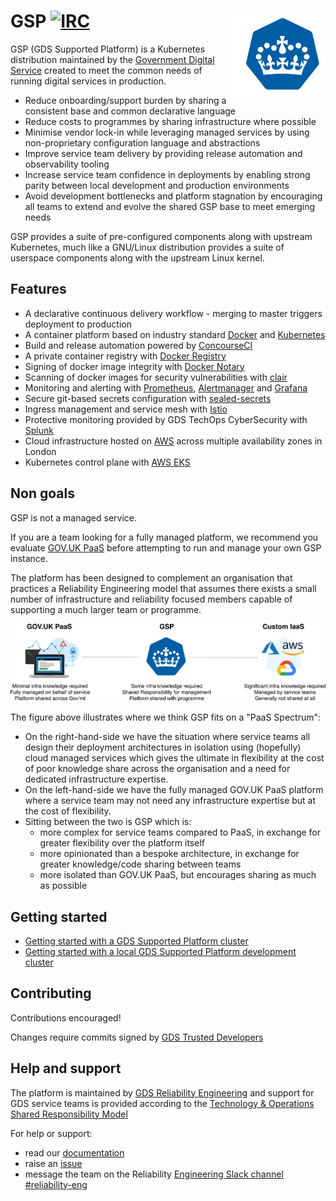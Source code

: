# GSP [![IRC](https://img.shields.io/badge/kubernetes-v1.12.6-0099ef.svg)]() <img align="right" src="./docs/assets/gsp.png" alt="gsp" width="30%" height="whatever">

GSP (GDS Supported Platform) is a Kubernetes distribution maintained by the [Government Digital Service](https://www.gov.uk/government/organisations/government-digital-service) created to meet the common needs of running digital services in production.

* Reduce onboarding/support burden by sharing a consistent base and common declarative language
* Reduce costs to programmes by sharing infrastructure where possible
* Minimise vendor lock-in while leveraging managed services by using non-proprietary configuration language and abstractions
* Improve service team delivery by providing release automation and observability tooling
* Increase service team confidence in deployments by enabling strong parity between local development and production environments
* Avoid development bottlenecks and platform stagnation by encouraging all teams to extend and evolve the shared GSP base to meet emerging needs

GSP provides a suite of pre-configured components along with upstream Kubernetes, much like a GNU/Linux distribution provides a suite of userspace components along with the upstream Linux kernel.

## Features

- A declarative continuous delivery workflow - merging to master triggers deployment to production
- A container platform based on industry standard [Docker](https://docs.docker.com/) and [Kubernetes](https://kubernetes.io)
- Build and release automation powered by [ConcourseCI](https://concourse-ci.org/)
- A private container registry with [Docker Registry](https://docs.docker.com/registry/)
- Signing of docker image integrity with [Docker Notary](https://docs.docker.com/notary/)
- Scanning of docker images for security vulnerabilities with [clair](https://github.com/coreos/clair)
- Monitoring and alerting with [Prometheus](https://prometheus.io/), [Alertmanager](https://prometheus.io/docs/alerting/alertmanager/) and [Grafana](https://grafana.com/)
- Secure git-based secrets configuration with [sealed-secrets](https://github.com/bitnami-labs/sealed-secrets)
- Ingress management and service mesh with [Istio](https://istio.io/)
- Protective monitoring provided by GDS TechOps CyberSecurity with [Splunk](https://www.splunk.com/)
- Cloud infrastructure hosted on [AWS](https://aws.amazom.com) across multiple availability zones in London
- Kubernetes control plane with [AWS EKS](https://aws.amazon.com/eks/)

## Non goals

GSP is not a managed service.

If you are a team looking for a fully managed platform, we recommend you evaluate [GOV.UK PaaS](https://docs.cloud.service.gov.uk) before attempting to run and manage your own GSP instance. 

The platform has been designed to complement an organisation that practices a Reliability Engineering model that assumes there exists a small number of infrastructure and reliability focused members capable of supporting a much larger team or programme.

![](./docs/assets/paas-spectrum.png)

The figure above illustrates where we think GSP fits on a "PaaS Spectrum":

* On the right-hand-side we have the situation where service teams all design their deployment architectures in isolation using (hopefully) cloud managed services which gives the ultimate in flexibility at the cost of poor knowledge share across the organisation and a need for dedicated infrastructure expertise.
* On the left-hand-side we have the fully managed GOV.UK PaaS platform where a service team may not need any infrastructure expertise but at the cost of flexibility.
* Sitting between the two is GSP which is:
	* more complex for service teams compared to PaaS, in exchange for greater flexibility over the platform itself
	* more opinionated than a bespoke architecture, in exchange for greater knowledge/code sharing between teams
	* more isolated than GOV.UK PaaS, but encourages sharing as much as possible 


## Getting started

- [Getting started with a GDS Supported Platform cluster](docs/gds-supported-platform/getting-started-gsp-cluster.md)
- [Getting started with a local GDS Supported Platform development cluster](docs/gds-supported-platform/getting-started-gsp-local.md)

## Contributing

Contributions encouraged!

Changes require commits signed by [GDS Trusted Developers](https://github.com/alphagov/gds-trusted-developers)

## Help and support

The platform is maintained by [GDS Reliability Engineering](https://reliability-engineering.cloudapps.digital/) and support for GDS service teams is provided according to the [Technology & Operations Shared Responsibility Model](https://reliability-engineering.cloudapps.digital/documentation/strategy-and-principles/techops-shared-responsibility-model.html)

For help or support:

- read our [documentation](/docs)
- raise an [issue](https://github.com/alphagov/gsp/issues)
- message the team on the Reliability [Engineering Slack channel](https://gds.slack.com/messages/CAD6NP598) [#reliability-eng](https://gds.slack.com/messages/CAD6NP598)

